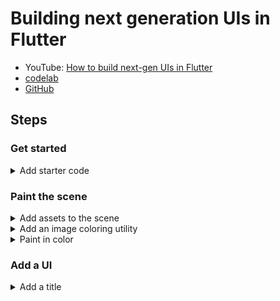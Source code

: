 # Building next generation UIs in Flutter

- YouTube: [How to build next-gen UIs in Flutter](https://www.youtube.com/watch?v=HQT8ABlgsq0)
- [codelab](https://codelabs.developers.google.com/codelabs/flutter-next-gen-uis)
- [GitHub](https://github.com/flutter/codelabs/tree/main/next-gen-ui)

## Steps

### Get started

<details>
<summary>Add starter code</summary>

![step2-add-starter-code](./assets/references/step2-add-starter-code.png)
+ [Go tag](https://github.com/gzupark/flutter-next-gen-ui/tree/step2-add-starter-code)
+ [Go main](https://github.com/GzuPark/flutter-next-gen-ui)

</details>

### Paint the scene

<details>
<summary>Add assets to the scene</summary>

![step3-add-assets-to-the-scene](./assets/references/step3-add-assets-to-the-scene.png)
+ [Go tag](https://github.com/gzupark/flutter-next-gen-ui/tree/step3-add-assets-to-the-scene)
+ [Go main](https://github.com/GzuPark/flutter-next-gen-ui)

</details>

<details>
<summary>Add an image coloring utility</summary>

![step3-add-an-image-coloring-utility](./assets/references/step3-add-an-image-coloring-utility.png)
+ [Go tag](https://github.com/gzupark/flutter-next-gen-ui/tree/step3-add-an-image-coloring-utility)
+ [Go main](https://github.com/GzuPark/flutter-next-gen-ui)

</details>

<details>
<summary>Paint in color</summary>

![step3-step3-paint-in-color](./assets/references/step3-paint-in-color.png)
+ [Go tag](https://github.com/gzupark/flutter-next-gen-ui/tree/step3-paint-in-color)
+ [Go main](https://github.com/GzuPark/flutter-next-gen-ui)

</details>

### Add a UI

<details>
<summary>Add a title</summary>

![step4-add-a-title](./assets/references/step4-add-a-title.png)
+ [Go tag](https://github.com/gzupark/flutter-next-gen-ui/tree/step4-add-a-title)
+ [Go main](https://github.com/GzuPark/flutter-next-gen-ui)

</details>
